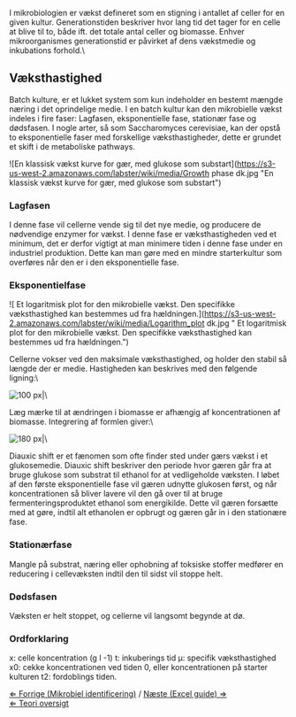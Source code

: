 I mikrobiologien er vækst defineret som en stigning i antallet af celler
for en given kultur. Generationstiden beskriver hvor lang tid det tager
for en celle at blive til to, både ift. det totale antal celler og
biomasse. Enhver mikroorganismes generationstid er påvirket af dens
vækstmedie og inkubations forhold.\

Væksthastighed
--------------

Batch kulture, er et lukket system som kun indeholder en bestemt mængde
næring i det oprindelige medie. I en batch kultur kan den mikrobielle
vækst indeles i fire faser: Lagfasen, eksponentielle fase, stationær
fase og dødsfasen. I nogle arter, så som Saccharomyces cerevisiae, kan
der opstå to eksponentielle faser med forskellige væksthastigheder,
dette er grundet et skift i de metaboliske pathways.

![En klassisk vækst kurve for gær, med glukose som substart](https://s3-us-west-2.amazonaws.com/labster/wiki/media/Growth phase dk.jpg "En klassisk vækst kurve for gær, med glukose som substart")

### Lagfasen

I denne fase vil cellerne vende sig til det nye medie, og producere de
nødvendige enzymer for vækst. I denne fase er væksthastigheden ved et
minimum, det er derfor vigtigt at man minimere tiden i denne fase under
en industriel produktion. Dette kan man gøre med en mindre starterkultur
som overføres når den er i den eksponentielle fase.

### Eksponentielfase

![ Et logaritmisk plot for den mikrobielle vækst. Den specifikke væksthastighed kan bestemmes ud fra hældningen.](https://s3-us-west-2.amazonaws.com/labster/wiki/media/Logarithm_plot dk.jpg " Et logaritmisk plot for den mikrobielle vækst. Den specifikke væksthastighed kan bestemmes ud fra hældningen.")

Cellerne vokser ved den maksimale væksthastighed, og holder den stabil
så længde der er medie. Hastigheden kan beskrives med den følgende
ligning:\

![100 px|](https://s3-us-west-2.amazonaws.com/labster/wiki/media/Diff_equation.jpg "fig:100 px|")\

Læg mærke til at ændringen i biomasse er afhængig af koncentrationen af
biomasse. Integrering af formlen giver:\

![180 px|](https://s3-us-west-2.amazonaws.com/labster/wiki/media/Growth_equation.jpg "fig:180 px|")\

Diauxic shift er et fænomen som ofte finder sted under gærs vækst i et
glukosemedie. Diauxic shift beskriver den periode hvor gæren går fra at
bruge glukose som substrat til ethanol for at vedligeholde væksten. I
løbet af den første eksponentielle fase vil gæren udnytte glukosen
først, og når koncentrationen så bliver lavere vil den gå over til at
bruge fermenteringsproduktet ethanol som energikilde. Dette vil gæren
forsætte med at gøre, indtil alt ethanolen er opbrugt og gæren går in i
den stationære fase.

### Stationærfase

Mangle på substrat, næring eller ophobning af toksiske stoffer medfører
en reducering i cellevæksten indtil den til sidst vil stoppe helt.

### Dødsfasen

Væksten er helt stoppet, og cellerne vil langsomt begynde at dø.

### Ordforklaring

x: celle koncentration (g l -1) t: inkuberings tid µ: specifik
væksthastighed x0: cekke koncentrationen ved tiden 0, eller
koncentrationen på starter kulturen t2: fordoblings tiden.

[⇐ Forrige (Mikrobiel
identificering)](/wiki/Mikrobiel_identificering "wikilink") / [Næste (Excel
guide) ⇒](/wiki/Excel_guide "wikilink")\
 [⇐ Teori oversigt ](/wiki/Fermenteringscase "wikilink")

